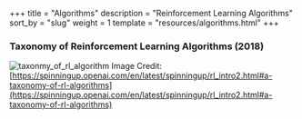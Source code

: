 +++
title = "Algorithms"
description = "Reinforcement Learning Algorithms"
sort_by = "slug"
weight = 1
template = "resources/algorithms.html"
+++

### Taxonomy of Reinforcement Learning Algorithms (2018)


![taxonmy_of_rl_algorithm](/img/rl_algorithm.svg)
Image Credit: [https://spinningup.openai.com/en/latest/spinningup/rl_intro2.html#a-taxonomy-of-rl-algorithms](https://spinningup.openai.com/en/latest/spinningup/rl_intro2.html#a-taxonomy-of-rl-algorithms) 